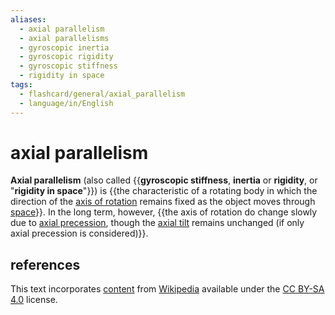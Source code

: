 ```yaml
---
aliases:
  - axial parallelism
  - axial parallelisms
  - gyroscopic inertia
  - gyroscopic rigidity
  - gyroscopic stiffness
  - rigidity in space
tags:
  - flashcard/general/axial_parallelism
  - language/in/English
---
```


# axial parallelism

__Axial parallelism__ (also called {{__gyroscopic stiffness__, __inertia__ or __rigidity__, or "__rigidity in space__"}}) is {{the characteristic of a rotating body in which the direction of the [axis of rotation](rotation%20around%20a%20fixed%20axis.md) remains fixed as the object moves through [space](space.md)}}. In the long term, however, {{the axis of rotation do change slowly due to [axial precession](axial%20precession.md), though the [axial tilt](axial%20tilt.md) remains unchanged (if only axial precession is considered)}}. <!--SR:!2024-07-19,16,290!2024-08-12,29,270!2024-07-18,15,290-->

## references

This text incorporates [content](https://en.wikipedia.org/wiki/axial_parallelism) from [Wikipedia](Wikipedia.md) available under the [CC BY-SA 4.0](https://creativecommons.org/licenses/by-sa/4.0/) license.
